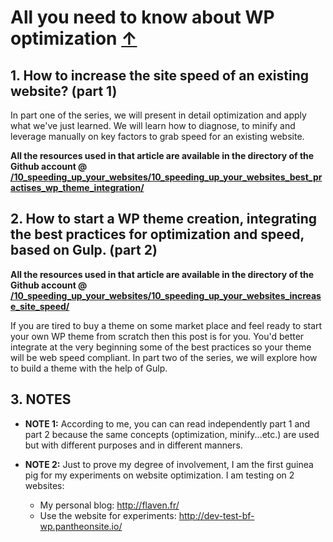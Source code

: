 <a id="top"></a>
# All you need to know about WP optimization <a href="#top">&#8593;</a>

## 1. How to increase the site speed of an existing website? (part 1)

In part one of the series, we will present in detail optimization and apply what we've just learned. We will learn how to diagnose, to minify and leverage manually on key factors to grab speed for an existing website.

**All the resources used in that article are available in the directory of the Github account @ [/10_speeding_up_your_websites/10_speeding_up_your_websites_best_practises_wp_theme_integration/](/10_speeding_up_your_websites/10_speeding_up_your_websites_best_practises_wp_theme_integration/)**



## 2. How to start a WP theme creation, integrating the best practices for optimization and speed, based on Gulp. (part 2)

**All the resources used in that article are available in the directory of the Github account @ [/10_speeding_up_your_websites/10_speeding_up_your_websites_increase_site_speed/](/10_speeding_up_your_websites/10_speeding_up_your_websites_increase_site_speed/)**


If you are tired to buy a theme on some market place and feel ready to start your own WP theme from scratch then this post is for you. You'd better integrate at the very beginning some of the best practices so your theme will be web speed compliant. In part two of the series, we will explore how to build a theme with the help of Gulp.

## 3. NOTES

- **NOTE 1:** According to me, you can can read independently part 1 and part 2 because the same concepts (optimization, minify...etc.) are used but with different purposes and in different manners.

- **NOTE 2:** Just to prove my degree of involvement, I am the first guinea pig for my experiments on website optimization. I am testing on 2 websites:
    - My personal blog: <a href="http://flaven.fr/" target="_blank">http://flaven.fr/</a> 
    - Use the website for experiments: <a href="http://dev-test-bf-wp.pantheonsite.io/" target="_blank">http://dev-test-bf-wp.pantheonsite.io/</a>








